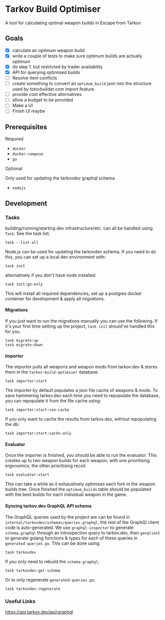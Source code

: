 # Tarkov Build Optimiser

A tool for calculating optimal weapon builds in Escape from Tarkov.

## Goals

- [x] calculate an optimum weapon build
- [x] write a couple of tests to make sure optimum builds are actually optimum
- [x] do step 1. but restricted by trader availability
- [x] API for querying optimised builds
- [ ] Resolve item conflicts
- [ ] create something to convert an `optimum_build` json into the structure used by totovbuilder.com import feature.
- [ ] provide cost effective alternatives
- [ ] allow a budget to be provided
- [ ] Make a UI
- [ ] Finish UI maybe

## Prerequisites

Required

- `docker`
- `docker-compose`
- `go`

Optional

Only used for updating the tarkovdev graphql schema.
- `nodejs`

## Development

### Tasks

building/running/starting dev infrastructure/etc. can all be handled using `Task`. See the task list;

```
task --list-all
```

Node.js can be used for updating the tarkovdev schema. If you need to do this, you can set up a local dev environment with:

```
task init
```

alternatively if you don't have node installed:

```
task init:go-only
```

This will install all required dependencies, set up a postgres docker container for development & apply all migrations.

#### Migrations
If you just want to run the migrations manually you can use the following. If it's your first time setting up the project, `task init` should've handled this for you.
```
task migrate:up
task migrate:down
```

#### Importer

The importer pulls all weapons and weapon mods from tarkov.dev & stores them in the `tarkov-build-optimiser` database.

```
task importer:start
```

The importer by default populates a json file cache of weapons & mods. To save hammering tarkov.dev each time you need to repopulate the database, you can repopulate it from the file cache using:

```
task importer:start:use-cache
```

If you only want to cache the results from tarkov.dev, without repopulating the db:
```
task importer:start:cache-only
```

#### Evaluator

Once the importer is finished, you should be able to run the evaluator. This creates up to two weapon builds for each weapon, with one prioritising ergonomics, the other prioritising recoil.

```
task evaluator:start
```

This can take a while as it exhaustively optimises each fork in the weapon builds tree. Once finished the `optimum_builds` table should be populated with the best builds for each individual weapon in the game.

#### Syncing tarkov.dev GraphQL API schema

The GraphQL queries used by the project are can be found in `internal/tarkovdev/schemas/queries.graphql`, the rest of the GraphQl client code is auto-generated. We use `graphql-inspector` to generate `schema.graphql` through an introspection query to tarkov.dev, then `genqlient` to generate golang functions & types for each of these queries in `generated-queries.go`. This can be done using:
```
task tarkovdev
```

If you only need to rebuild the `schema.graphql`;

```
task tarkovdev:get-schema
```

Or to only regenerate `generated-queries.go`;

```
task tarkovdev:regenerate
```

### Useful Links

https://api.tarkov.dev/api/graphql
